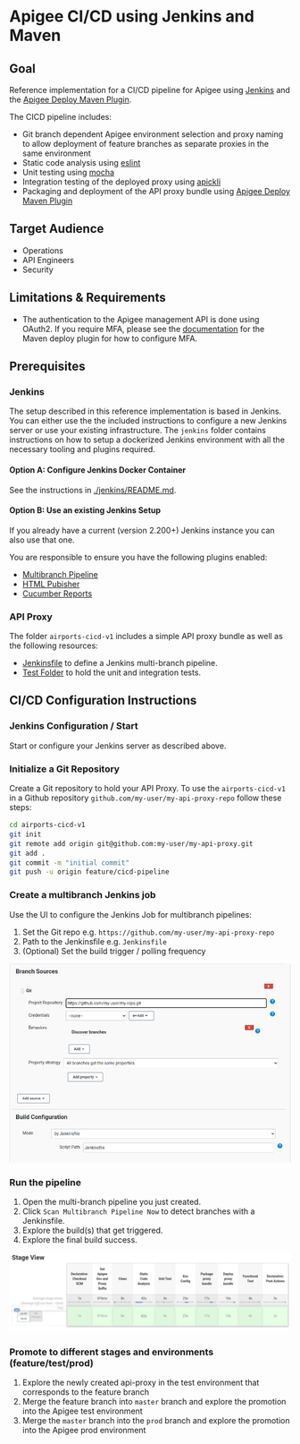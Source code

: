 # Apigee CI/CD using Jenkins and Maven

## Goal

Reference implementation for a CI/CD pipeline for Apigee using [Jenkins](https://www.jenkins.io/) and the [Apigee Deploy Maven Plugin](https://github.com/apigee/apigee-deploy-maven-plugin).

The CICD pipeline includes:
*   Git branch dependent Apigee environment selection and proxy naming to allow deployment of feature branches as separate proxies in the same environment
*   Static code analysis using [eslint](https://eslint.org/)
*   Unit testing using [mocha](https://mochajs.org/)
*   Integration testing of the deployed proxy using [apickli](https://github.com/apickli/apickli)
*   Packaging and deployment of the API proxy bundle using [Apigee Deploy Maven Plugin](https://github.com/apigee/apigee-deploy-maven-plugin)

## Target Audience

*   Operations
*   API Engineers
*   Security

## Limitations & Requirements

*   The authentication to the Apigee management API is done using OAuth2. If you require MFA, please see the [documentation](https://github.com/apigee/apigee-deploy-maven-plugin#oauth-and-two-factor-authentication) for the Maven deploy plugin for how to configure MFA.


## Prerequisites

### Jenkins

The setup described in this reference implementation is based in Jenkins. You can either use the the included instructions to configure a new Jenkins server or use your existing infrastructure. The `jenkins` folder contains instructions on how to setup a dockerized Jenkins environment with all the necessary tooling and plugins required.

#### Option A: Configure Jenkins Docker Container

See the instructions in [./jenkins/README.md](./jenkins/README.md).

#### Option B: Use an existing Jenkins Setup

If you already have a current (version 2.200+) Jenkins instance you can also use that one.

You are responsible to ensure you have the following plugins enabled:
*   [Multibranch Pipeline](https://plugins.jenkins.io/workflow-multibranch/)
*   [HTML Pubisher](https://plugins.jenkins.io/htmlpublisher/)
*   [Cucumber Reports](https://plugins.jenkins.io/cucumber-reports/)

### API Proxy

The folder `airports-cicd-v1` includes a simple API proxy bundle as well as the following resources:
*   [Jenkinsfile](./airports-cicd-v1/Jenkinsfile) to define a Jenkins multi-branch pipeline.
*   [Test Folder](./airports-cicd-v1/test) to hold the unit and integration tests.

## CI/CD Configuration Instructions

### Jenkins Configuration / Start

Start or configure your Jenkins server as described above.

### Initialize a Git Repository

Create a Git repository to hold your API Proxy. To use the `airports-cicd-v1` in a Github repository `github.com/my-user/my-api-proxy-repo` follow these steps:

```bash
cd airports-cicd-v1
git init
git remote add origin git@github.com:my-user/my-api-proxy.git
git add .
git commit -m "initial commit"
git push -u origin feature/cicd-pipeline
```


### Create a multibranch Jenkins job

Use the UI to configure the Jenkins Job for multibranch pipelines:

1.  Set the Git repo e.g. `https://github.com/my-user/my-api-proxy-repo`
1.  Path to the Jenkinsfile e.g. `Jenkinsfile`
1.  (Optional) Set the build trigger / polling frequency

![Jenkins Config](./img/jenkins-config.png)

### Run the pipeline

1.  Open the multi-branch pipeline you just created.
1.  Click `Scan Multibranch Pipeline Now` to detect branches with a Jenkinsfile.
1.  Explore the build(s) that get triggered.
1.  Explore the final build success.

![Jenkins Successful Pipeline](./img/jenkins-success.png)

### Promote to different stages and environments (feature/test/prod)

1.  Explore the newly created api-proxy in the test environment that corresponds to the feature branch
1.  Merge the feature branch into `master` branch and explore the promotion into the Apigee test environment
1.  Merge the `master` branch into the `prod` branch and explore the promotion into the Apigee prod environment
